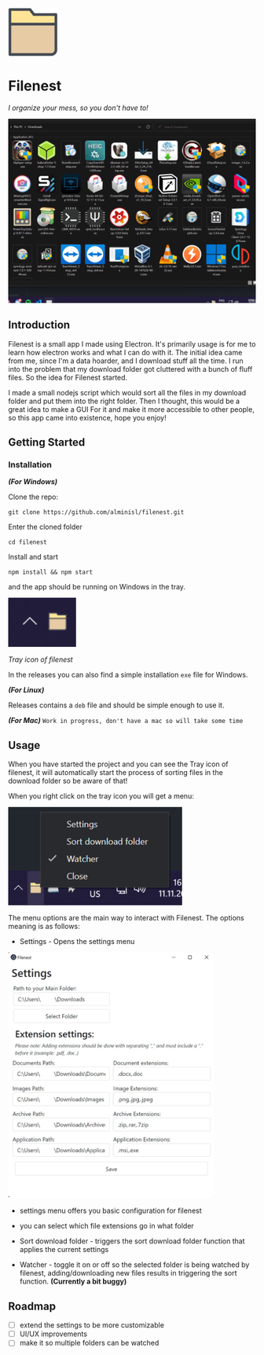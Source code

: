<br/>
<a href="" target="blank_">
    <img height="100" alt="filenest" src="./icon/icon.png" />
</a>
<br/>

# Filenest

*I organize your mess, so you don't have to!*

 <img height="" alt="" src="./screenshots/sort.gif" />

## Introduction

Filenest is a small app I made using Electron. It's primarily usage is for me to learn how electron works and what I can do with it. The initial idea came from me, since I'm a data hoarder, and I download stuff all the time. I run into the problem that my download folder got cluttered with a bunch of fluff files. So the idea for Filenest started. 

I made a small nodejs script which would sort all the files in my download folder and put them into the right folder. Then I thought, this would be a great idea to make a GUI For it and make it more accessible to other people, so this app came into existence, hope you enjoy!
## Getting Started 

### Installation 

*__(For Windows)__*

Clone the repo: 

```
git clone https://github.com/alminisl/filenest.git
```
Enter the cloned folder
```
cd filenest
```
Install and start
```
npm install && npm start
```

and the app should be running on Windows in the tray. 

<img height="100" alt="HTTPie" src="./screenshot/../screenshots/tray.png" />

*Tray icon of filenest*

In the releases you can also find a simple installation `exe` file for Windows. 

*__(For Linux)__*

Releases contains a `deb` file and should be simple enough to use it. 

*__(For Mac)__*
` Work in progress, don't have a mac so will take some time `



## Usage

When you have started the project and you can see the Tray icon of filenest, it will automatically start the process of sorting files in the download folder so be aware of that! 

When you right click on the tray icon you will get a menu: 


<img height="200" alt="HTTPie" src="./screenshot/../screenshots/menu.png" />

The menu options are the main way to interact with Filenest. The options meaning is as follows: 

- Settings - Opens the settings menu
<img height="500" alt="settings" src="./screenshot/../screenshots/settings.jpg" />

  - settings menu offers you basic configuration for filenest
  
  - you can select which file extensions go in what folder 
  
- Sort download folder - triggers the sort download folder function that applies the current settings
- Watcher - toggle it on or off so the selected folder is being watched by filenest, adding/downloading new files results in triggering the sort function.  __(Currently a bit buggy)__

## Roadmap

- [ ] extend the settings to be more customizable 
- [ ] UI/UX improvements
- [ ] make it so multiple folders can be watched